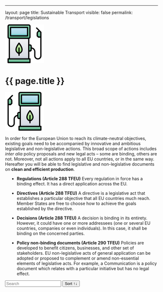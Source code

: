 ---
layout: page
title: Sustainable Transport
visible: false
permalink: /transport/legislations


<script src="//cdnjs.cloudflare.com/ajax/libs/list.js/1.5.0/list.min.js"></script>

<div>
  <div class="centered-title" onclick="location.href='/transport'" style="cursor: pointer;">
  <img src="/assets/icons/DrawKit-Ecology/Color/Gas Station.svg">
  <h1>{{ page.title }}</h1>
  <img src="/assets/icons/DrawKit-Ecology/Color/Gas Station.svg" style="transform: scaleX(-1);">
</div>
<div class="flex-container">
  <p>
  In order for the European Union to reach its climate-neutral objectives, existing goals need to be accompanied by innovative and ambitious legislative and non-legislative actions. This broad scope of actions includes <i>inter alia</i> policy proposals and new legal acts – some are binding, others are not. Moreover, not all actions apply to all EU countries, or in the same way. Hereafter you will be able to find legislative and non-legislative documents on <b>clean and efficient production</b>.
  </p>
  <ul style="margin-left: 15px">
    <li>
      <p><b>Regulations (Article 288 TFEU)</b>
        Every regulation in force has a binding effect. It has a direct application across the EU.
      </p>
    </li>
    <li>
      <p><b>Directives (Article 288 TFEU)</b>
        A directive is a legislative act that establishes a particular objective that all EU countries much
        reach. Member States are free to choose how to achieve the goals established by the directive.
      </p>
    </li>
    <li>
      <p><b>Decisions (Article 288 TFEU)</b>
        A decision is binding in its entirety. However, it could have one or more addressees (one or several
        EU
        countries, companies or even individuals). In this case, it shall be binding on the concerned
        parties.
      </p>
    </li>
    <li>
      <p><b>Policy non-binding documents (Article 290 TFEU)</b>
        Policies are developed to benefit citizens, businesses, and other set of stakeholders. EU
        non-legislative acts of general application can be adopted or proposed to complement or amend
        non-essential elements of legislative acts. For example, a Communication is a policy document which
        relates with a particular initiative but has no legal effect.
      </p>
    </li>
  </ul>
  <div id="search-list">
    <div class="searchbox">
      <input class="search" placeholder="Search" />
      <button class="sort" data-sort="name">Sort ↑↓</button>
    </div>
    <ul class="list"></ul>
    <ul class="pagination"></ul>
  </div>
</div>

</div>

</script>
